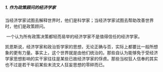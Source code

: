 ##### 1. 作为政策顾问的经济学家

​	当经济学家试图去解释世界时，他们是科学家；当经济学家试图去帮助改善世界时，他们是政策顾问。

​	一个认为所有政策决策都轻而易举的经济学家不是值得信任的经济学家。

​	凯恩斯说，经济学家和政治哲学家的思想，无论正确与否，实际上都要比一般所想象的更有力量。事实上，这个世界就是由他们统治的。那些自认为能够免于受经济学家思想影响的实干家往往是某些已故经济学家的俘虏。那些当权狂人信奉的其实也不过是若干年前某些末流文人狂妄思想的零碎而已。